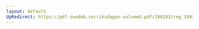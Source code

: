 ```yaml
---
layout: default
UpRedirect: https://pdf.swedeb.se/riksdagen-volumeG-pdf/199293/reg_199293/reg_199293_0276.pdf
---
```

